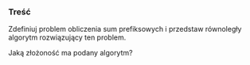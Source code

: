 ### Treść
Zdefiniuj problem obliczenia sum prefiksowych i przedstaw równoległy algorytm rozwiązujący ten problem. 

Jaką złożoność ma podany algorytm?
